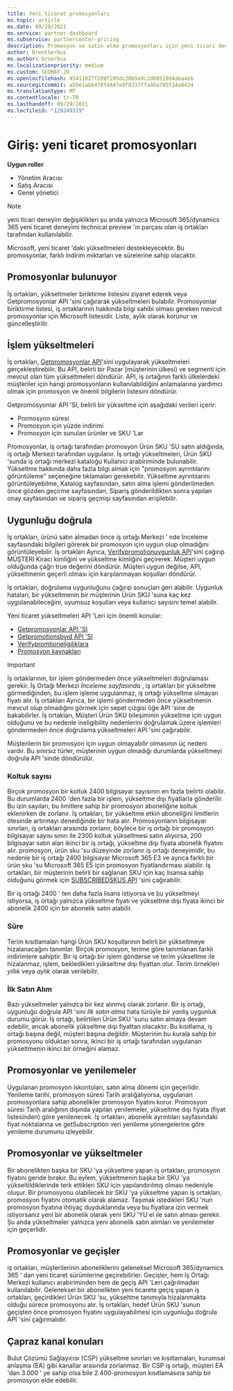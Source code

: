 ```yaml
---
title: Yeni ticaret promosyonları
ms.topic: article
ms.date: 09/29/2021
ms.service: partner-dashboard
ms.subservice: partnercenter-pricing
description: Promosyon ve satın alma promosyonları için yeni ticari deneyimler hakkında bilgi edinin.
author: BrentSerbus
ms.author: brserbus
ms.localizationpriority: medium
ms.custom: SEOMAY.20
ms.openlocfilehash: 45411827f200f205dc20b9a9c2d60519d4aba4eb
ms.sourcegitcommit: a59e1abb470f4847e8f8337ffa4ba705514a0424
ms.translationtype: MT
ms.contentlocale: tr-TR
ms.lasthandoff: 09/29/2021
ms.locfileid: "129249319"
---
```

# <a name="introduction-new-commerce-promotions"></a>Giriş: yeni ticaret promosyonları

**Uygun roller**

- Yönetim Aracısı
- Satış Aracısı
- Genel yönetici

> [!Note] 
> yeni ticari deneyim değişiklikleri şu anda yalnızca Microsoft 365/dynamics 365 yeni ticaret deneyimi technical preview 'ın parçası olan iş ortakları tarafından kullanılabilir.

Microsoft, yeni ticaret 'daki yükseltmeleri destekleyecektir. Bu promosyonlar, farklı indirim miktarları ve sürelerine sahip olacaktır. 

## <a name="discovering-promotions"></a>Promosyonlar bulunuyor ##

İş ortakları, yükseltmeler biriktirme listesini ziyaret ederek veya Getpromosyonlar API 'sini çağırarak yükseltmeleri bulabilir. Promosyonlar biriktirme listesi, iş ortaklarının hakkında bilgi sahibi olması gereken mevcut promosyonlar için Microsoft listesidir. Liste, aylık olarak korunur ve güncelleştirilir. 


## <a name="operationalize-promotions"></a>İşlem yükseltmeleri ##

İş ortakları, [Getpromosyonlar API](/partner-center/develop/get-promotions)'sini uygulayarak yükseltmeleri gerçekleştirebilir. Bu API, belirli bir Pazar (müşterinin ülkesi) ve segmenti için mevcut olan tüm yükseltmeleri döndürür. API, iş ortağının farklı ülkelerdeki müşteriler için hangi promosyonların kullanılabildiğini anlamalarına yardımcı olmak için promosyon ve önemli bilgilerin listesini döndürür. 


Getpromosyonlar API 'SI, belirli bir yükseltme için aşağıdaki verileri içerir:

- Promosyon süresi
- Promosyon için yüzde indirimi
- Promosyon için sunulan ürünler ve SKU 'Lar

Promosyonlar, iş ortağı tarafından promosyon Ürün SKU 'SU satın aldığında, iş ortağı Merkezi tarafından uygulanır. İş ortağı yükseltmeleri, Ürün SKU 'sunda iş ortağı merkezi kataloğu Kullanıcı arabiriminde bulunabilir. Yükseltme hakkında daha fazla bilgi almak için "promosyon ayrıntılarını görüntüleme" seçeneğine tıklamaları gerekebilir. Yükseltme ayrıntılarını görüntüleyebilme, Katalog sayfasından, satın alma işlemi gönderilmeden önce gözden geçirme sayfasından, Sipariş gönderildikten sonra yapılan onay sayfasından ve sipariş geçmişi sayfasından erişilebilir. 

## <a name="verify-eligibility"></a>Uygunluğu doğrula ##

İş ortakları, ürünü satın almadan önce iş ortağı Merkezi ' nde İnceleme sayfasındaki bilgileri görerek bir promosyon için uygun olup olmadığını görüntüleyebilir. İş ortakları Ayrıca, [Verifypromotionuygunluk API](/partner-center/develop/verify-promotion-eligibility)'sini çağırıp MÜŞTERI Kiracı kimliğini ve yükseltme kimliğini geçirerek. Müşteri uygun olduğunda çağrı true değerini döndürür. Müşteri uygun değilse, API, yükseltmenin geçerli olması için karşılanmayan koşulları döndürür. 

İş ortakları, doğrulama uygunluğunu çağırıp sonuçları geri alabilir. Uygunluk hataları, bir yükseltmenin bir müşterinin Ürün SKU 'suna kaç kez uygulanabileceğini, uyumsuz koşulları veya kullanıcı sayısını temel alabilir.

Yeni ticaret yükseltmeleri API 'Leri için önemli konular:

- [Getpromosyonlar API 'SI](/partner-center/develop/get-promotions)
- [Getpromotionsbyıd API 'SI](/partner-center/develop/get-promotion-by-id)
- [Verifypromtioneligılıklara](/partner-center/develop/verify-promotion-eligibility)
- [Promosyon kaynakları](/partner-center/develop/promotion-resources)

>[!IMPORTANT]
> İş ortaklarının, bir işlem göndermeden önce yükseltmeleri doğrulaması gerekir. İş Ortağı Merkezi *İnceleme sayfasında* , iş ortakları bir yükseltme görmediğinden, bu işlem işleme uygulanmaz, iş ortağı yükseltme olmayan fiyatı alır. İş ortakları Ayrıca, bir işlemi göndermeden önce yükseltmenin mevcut olup olmadığını görmek için sepet çizgisi öğe API 'sine de bakabilirler. İş ortakları, Müşteri Ürün SKU bileşiminin yükseltme için uygun olduğunu ve bu nedenle ineligibility nedenlerini doğrulamak üzere işlemleri göndermeden önce doğrulama yükseltmeleri API 'sini çağırabilir.

Müşterilerin bir promosyon için uygun olmayabilir olmasının üç nedeni vardır. Bu sınırsız türler, müşterinin uygun olmadığı durumlarda yükseltmeyi doğrula API 'sinde döndürülür.

### <a name="seat-count"></a>Koltuk sayısı ###

Birçok promosyon bir koltuk 2400 bilgisayar sayısının en fazla belirtii olabilir. Bu durumlarda 2400 'den fazla bir işlem, yükseltme dışı fiyatlarla gönderilir. Bu izin sayıları, bu limitlere sahip bir promosyon aboneliğine koltuk eklenirken de zorlanır. İş ortakları, bir yükseltme etkin aboneliğini limitlerin ötesinde artırmayı denediğinde bir hata alır. Promosyonların bilgisayar sınırları, iş ortakları arasında zorlanır, böylece bir iş ortağı bir promosyon bilgisayar sayısı sınırı ile 2300 koltuk yükseltmesi satın alıyorsa, 200 bilgisayar satın alan ikinci bir iş ortağı, yükseltme dışı fiyata abonelik fiyatını alır. promosyon, ürün sku 'su düzeyinde zorlanır iş ortağı deneyimidir, bu nedenle bir iş ortağı 2400 bilgisayar Microsoft 365 E3 ve ayrıca farklı bir ürün sku 'su Microsoft 365 E5 için promosyon fiyatlandırması alabilir. İş ortakları, bir müşterinin belirli bir sağlanan SKU için kaç lisansa sahip olduğunu görmek için [SUBSCRIBEDSKUS API](/partner-center/develop/get-a-list-of-available-licenses) 'sini çağırabilir.

Bir iş ortağı 2400 ' ten daha fazla lisans istiyorsa ve bu yükseltmeyi istiyorsa, iş ortağı yalnızca yükseltme fiyatı ve yükseltme dışı fiyata ikinci bir abonelik 2400 için bir abonelik satın alabilir.

### <a name="term"></a>Süre ###

Terim kısıtlamaları hangi Ürün SKU koşullarının belirli bir yükseltmeye hizalanacağını tanımlar. Birçok promosyon, terime göre tanımlanan farklı indirimlere sahiptir. Bir iş ortağı bir işlem gönderse ve terim yükseltme ile hizalanmaz, işlem, bekledikleri yükseltme dışı fiyattan olur. Terim örnekleri *yıllık* veya *aylık* olarak verilebilir.

### <a name="first-purchase"></a>İlk Satın Alım ###

Bazı yükseltmeler yalnızca bir kez alınmış olarak zorlanır. Bir iş ortağı, uygunluğu doğrula API 'sini *Ilk satın alma* hata türüyle bir *yanlış* uygunluk durumu görür. İş ortağı, belirtilen Ürün SKU 'sunu satın almaya devam edebilir, ancak abonelik yükseltme dışı fiyattan olacaktır. Bu kısıtlama, iş ortağı başına değil, müşteri başına değildir. Müşterinin bu kurala sahip bir promosyonu olduktan sonra, ikinci bir iş ortağı tarafından uygulanan yükseltmenin ikinci bir örneğini alamaz.

## <a name="promotions-and-renewals"></a>Promosyonlar ve yenilemeler ##

Uygulanan promosyon iskontoları, satın alma dönemi için geçerlidir. Yenileme tarihi, promosyon süresi Tarih aralığalıyorsa, uygulanan promosyonlara sahip abonelikler promosyon fiyatını korur. Promosyon süresi Tarih aralığının dışında yapılan yenilemeler, yükseltme dışı fiyata (fiyat listesinden) göre yenilenecek. İş ortakları, abonelik ayrıntıları sayfasındaki fiyat noktalarına ve getSubscription veri yenileme yönergelerine göre yenileme durumunu izleyebilir.

## <a name="promotions-and-upgrades"></a>Promosyonlar ve yükseltmeler ##
Bir abonelikten başka bir SKU 'ya yükseltme yapan iş ortakları, promosyon fiyatını geride bırakır. Bu eylem, yükseltmenin başka bir SKU 'ya yükseltildiklerinde terk ettikleri SKU için yapılandırılmış olması nedeniyle oluşur. Bir promosyonu olabilecek bir SKU 'ya yükseltme yapan iş ortakları, promosyon fiyatını otomatik olarak alamaz. Taşımak istedikleri SKU 'nun promosyon fiyatına ihtiyaç duyduklarında veya bu fiyatlara izin vermek istiyorsanız yeni bir abonelik olarak yeni SKU 'YU el ile satın alması gerekir. Şu anda yükseltmeler yalnızca yeni abonelik satın alımları ve yenilemeler için geçerlidir.

## <a name="promotions-and-migrations"></a>Promosyonlar ve geçişler ##
iş ortakları, müşterilerinin aboneliklerini geleneksel Microsoft 365/dynamics 365 ' dan yeni ticaret sürümlerine geçirebilirler. Geçişler, hem Iş Ortağı Merkezi kullanıcı arabiriminden hem de geçiş API 'Leri çağrılmadan kullanılabilir. Geleneksel bir abonelikten yeni ticarete geçiş yapan iş ortakları, geçirdikleri Ürün SKU 'su, yükseltme tanımıyla hizalanmakta olduğu sürece promosyonu alır. İş ortakları, hedef Ürün SKU 'sunun geçişten önce promosyon fiyatını uygulayabilmesi için uygunluğu doğrula API 'sini çağırmalıdır.

## <a name="cross-channel-considerations"></a>Çapraz kanal konuları ##
Bulut Çözümü Sağlayıcısı (CSP) yükseltme sınırları ve kısıtlamaları, kurumsal anlaşma (EA) gibi kanallar arasında zorlanmaz. Bir CSP iş ortağı, müşteri EA 'dan 3.000 ' ye sahip olsa bile 2.400-promosyon kısıtlamasına sahip bir promosyon elde edebilir.  
